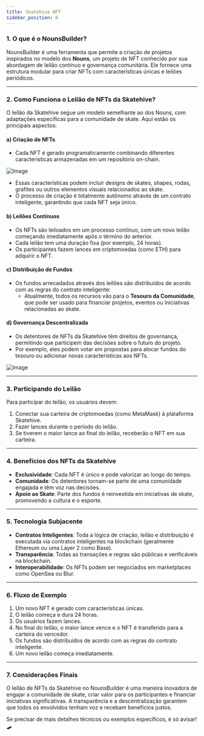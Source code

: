 ```yaml
---
title: Skatehive NFT
sidebar_position: 6
---
```



### **1. O que é o NounsBuilder?**  
NounsBuilder é uma ferramenta que permite a criação de projetos inspirados no modelo dos **Nouns**, um projeto de NFT conhecido por sua abordagem de leilão contínuo e governança comunitária. Ele fornece uma estrutura modular para criar NFTs com características únicas e leilões periódicos.  

---

### **2. Como Funciona o Leilão de NFTs da Skatehive?**  
O leilão da Skatehive segue um modelo semelhante ao dos Nouns, com adaptações específicas para a comunidade de skate. Aqui estão os principais aspectos:  

#### **a) Criação de NFTs**  
- Cada NFT é gerado programaticamente combinando diferentes características armazenadas em um repositório on-chain.  

![Image](https://ipfs.skatehive.app/ipfs/Qmc7U3gvJmnVx99PPBA9dz3NZwx5pLsE6viwqiJttHiGSg)  

- Essas características podem incluir designs de skates, shapes, rodas, grafites ou outros elementos visuais relacionados ao skate.  
- O processo de criação é totalmente autônomo através de um contrato inteligente, garantindo que cada NFT seja único.  

#### **b) Leilões Contínuos**  
- Os NFTs são leiloados em um processo contínuo, com um novo leilão começando imediatamente após o término do anterior.  
- Cada leilão tem uma duração fixa (por exemplo, 24 horas).  
- Os participantes fazem lances em criptomoedas (como ETH) para adquirir o NFT.  

#### **c) Distribuição de Fundos**  
- Os fundos arrecadados através dos leilões são distribuídos de acordo com as regras do contrato inteligente:  
  - Atualmente, todos os recursos vão para o **Tesouro da Comunidade**, que pode ser usado para financiar projetos, eventos ou iniciativas relacionadas ao skate.  

#### **d) Governança Descentralizada**  
- Os detentores de NFTs da Skatehive têm direitos de governança, permitindo que participem das decisões sobre o futuro do projeto.  
- Por exemplo, eles podem votar em propostas para alocar fundos do tesouro ou adicionar novas características aos NFTs.  

![Image](https://ipfs.skatehive.app/ipfs/Qme3d63w91sR6uMGCbJSdjQU3sKhNJ9gYj9fwP1WUAZGto)  

---

### **3. Participando do Leilão**  
Para participar do leilão, os usuários devem:  
1. Conectar sua carteira de criptomoedas (como MetaMask) à plataforma Skatehive.  
2. Fazer lances durante o período do leilão.  
3. Se tiverem o maior lance ao final do leilão, receberão o NFT em sua carteira.  

---

### **4. Benefícios dos NFTs da Skatehive**  
- **Exclusividade**: Cada NFT é único e pode valorizar ao longo do tempo.  
- **Comunidade**: Os detentores tornam-se parte de uma comunidade engajada e têm voz nas decisões.  
- **Apoio ao Skate**: Parte dos fundos é reinvestida em iniciativas de skate, promovendo a cultura e o esporte.  

---

### **5. Tecnologia Subjacente**  
- **Contratos Inteligentes**: Toda a lógica de criação, leilão e distribuição é executada via contratos inteligentes na blockchain (geralmente Ethereum ou uma Layer 2 como Base).  
- **Transparência**: Todas as transações e regras são públicas e verificáveis na blockchain.  
- **Interoperabilidade**: Os NFTs podem ser negociados em marketplaces como OpenSea ou Blur.  

---

### **6. Fluxo de Exemplo**  
1. Um novo NFT é gerado com características únicas.  
2. O leilão começa e dura 24 horas.  
3. Os usuários fazem lances.  
4. No final do leilão, o maior lance vence e o NFT é transferido para a carteira do vencedor.  
5. Os fundos são distribuídos de acordo com as regras do contrato inteligente.  
6. Um novo leilão começa imediatamente.  

---

### **7. Considerações Finais**  
O leilão de NFTs da Skatehive no NounsBuilder é uma maneira inovadora de engajar a comunidade de skate, criar valor para os participantes e financiar iniciativas significativas. A transparência e a descentralização garantem que todos os envolvidos tenham voz e recebam benefícios justos.  

Se precisar de mais detalhes técnicos ou exemplos específicos, é só avisar! 🛹  
